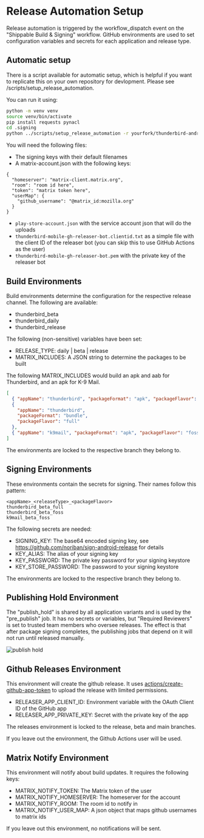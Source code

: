 # Release Automation Setup

Release automation is triggered by the workflow_dispatch event on the "Shippable Build & Signing"
workflow. GitHub environments are used to set configuration variables and secrets for each
application and release type.

## Automatic setup

There is a script available for automatic setup, which is helpful if you want to replicate this on
your own repository for devlopment. Please see /scripts/setup_release_automation.

You can run it using:

```bash
python -m venv venv
source venv/bin/activate
pip install requests pynacl
cd .signing
python ../scripts/setup_release_automation -r yourfork/thunderbird-android
```

You will need the following files:

- The signing keys with their default filenames
- A matrix-account.json with the following keys:

```
{
  "homeserver": "matrix-client.matrix.org",
  "room": "room id here",
  "token": "matrix token here",
  "userMap": {
    "github_username": "@matrix_id:mozilla.org"
  }
}

```

- `play-store-account.json` with the service account json that will do the uploads
- `thunderbird-mobile-gh-releaser-bot.clientid.txt` as a simple file with the client ID of the releaser bot (you can skip this to use GitHub Actions as the user)
- `thunderbird-mobile-gh-releaser-bot.pem` with the private key of the releaser bot

## Build Environments

Build environments determine the configuration for the respective release channel. The following are
available:

- thunderbird_beta
- thunderbird_daily
- thunderbird_release

The following (non-sensitive) variables have been set:

- RELEASE_TYPE: daily | beta | release
- MATRIX_INCLUDES: A JSON string to determine the packages to be built

The following MATRIX_INCLUDES would build an apk and aab for Thunderbird, and an apk for K-9 Mail.

```json
[
  { "appName": "thunderbird", "packageFormat": "apk", "packageFlavor": "foss" },
  {
    "appName": "thunderbird",
    "packageFormat": "bundle",
    "packageFlavor": "full"
  },
  { "appName": "k9mail", "packageFormat": "apk", "packageFlavor": "foss" }
]
```

The environments are locked to the respective branch they belong to.

## Signing Environments

These environments contain the secrets for signing. Their names follow this pattern:

    <appName>_<releaseType>_<packageFlavor>
    thunderbird_beta_full
    thunderbird_beta_foss
    k9mail_beta_foss

The following secrets are needed:

- SIGNING_KEY: The base64 encoded signing key, see https://github.com/noriban/sign-android-release for details
- KEY_ALIAS: The alias of your signing key
- KEY_PASSWORD: The private key password for your signing keystore
- KEY_STORE_PASSWORD: The password to your signing keystore

The environments are locked to the respective branch they belong to.

## Publishing Hold Environment

The "publish_hold" is shared by all application variants and is used by the "pre_publish" job.
It has no secrets or variables, but "Required Reviewers" is set to trusted team members who oversee releases. The
effect is that after package signing completes, the publishing jobs that depend on it will not run until released
manually.

![publish hold](publish_hold.png)

## Github Releases Environment

This environment will create the github release. It uses [actions/create-github-app-token](https://github.com/actions/create-github-app-token)
to upload the release with limited permissions.

- RELEASER_APP_CLIENT_ID: Environment variable with the OAuth Client ID of the GitHub app
- RELEASER_APP_PRIVATE_KEY: Secret with the private key of the app

The releases environment is locked to the release, beta and main branches.

If you leave out the environment, the Github Actions user will be used.

## Matrix Notify Environment

This environment will notify about build updates. It requires the following keys:

- MATRIX_NOTIFY_TOKEN: The Matrix token of the user
- MATRIX_NOTIFY_HOMESERVER: The homeserver for the account
- MATRIX_NOTIFY_ROOM: The room id to notify in
- MATRIX_NOTIFY_USER_MAP: A json object that maps github usernames to matrix ids

If you leave out this environment, no notifications will be sent.
